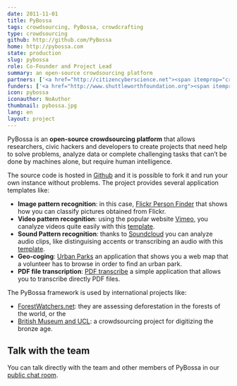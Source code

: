 ```yaml
---
date: 2011-11-01
title: PyBossa
tags: crowdsourcing, PyBossa, crowdcrafting
type: crowdsourcing
github: http://github.com/PyBossa
home: http://pybossa.com
state: production
slug: pybossa 
role: Co-Founder and Project Lead
summary: an open-source crowdsourcing platform
partners: ['<a href="http://citizencyberscience.net"><span itemprop="creator">Citizen Cyberscience Centre</span></a>', '<a href="http://okf.org"><span itemprop="creator">Open Knowledge Foundation</span></a>']
funders: ['<a href="http://www.shuttleworthfoundation.org"><span itemprop="contributor">Shuttleworth Foundation</span></a>', '<a href="http://www.sloan.org"><span itemprop="contributor">Alfred P. Sloan Foundation</span></a>', '<a href="http://soros.org">Open Society Foundation</a>']
icon: pybossa
iconauthor: NoAuthor
thumbnail: pybossa.jpg
lang: en
layout: project
---
```


PyBossa is an **open-source crowdsourcing platform** that allows researchers,
civic hackers and developers to create projects that need help to
solve problems, analyze data or complete challenging tasks that can’t be done
by machines alone, but require human intelligence.

The source code is hosted in [Github](http://github.com/PyBossa) and it is
possible to fork it and run your own instance without problems. The project
provides several application templates like: 

 * **Image pattern recognition**: in this case, [Flickr Person Finder](http://crowdcrafting.org/app/flickrperson) that shows how you can classify pictures obtained from Flickr.</li>
 * **Video pattern recognition**: using the popular website [Vimeo](http://vimeo.com), you canalyze videos quite easily with this [template](http://crowdcrafting.org/app/vimeo).</li>
 * **Sound Pattern recognition**: thanks to [Soundcloud](http://soundcloud.com/) you can analyze audio clips, like distinguising accents or transcribing an audio with this [template](http://crowdcrafting.org/app/soundcloud).</li>
 * **Geo-coging**: [Urban Parks](http://crowdcrafting.org/app/urbanpark) an application that shows you a web map that a volunteer has to browse in order to find an urban park.</li>
 * **PDF file transcription**: [PDF transcribe](http://crowdcrafting.org/app/pdftranscribe) a simple application that allows you to transcribe directly PDF files.</li>

The PyBossa framework is used by international projects like:

 * [ForestWatchers.net](http://forestwatchers.net): they are assessing
     deforestation in the forests of the world, or the
 * [British Museum and UCL](http://micropasts.org): a crowdsourcing project for
     digitizing the bronze age.

## Talk with the team
You can talk directly with the team and other members of PyBossa in our
[public chat room](http://slackin.crowdcrafting.org). 
